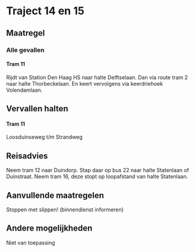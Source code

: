# Traject 14 en 15 
## Maatregel
### Alle gevallen

#### Tram 11
Rijdt van Station Den Haag HS naar halte Delftselaan.
Dan via route tram 2 naar halte Thorbeckelaan.
En keert vervolgens via keerdriehoek Volendamlaan.

## Vervallen halten
#### Tram 11
Loosduinseweg t/m Strandweg

## Reisadvies
Neem tram 12 naar Duindorp. Stap daar op bus 22 naar halte Statenlaan of Duinstraat.
Neem tram 16, deze stopt op loopafstand van halte Statenlaan. 

## Aanvullende maatregelen
Stoppen met  slippen! (binnendienst informeren)

## Andere mogelijkheden
Niet van toepassing
